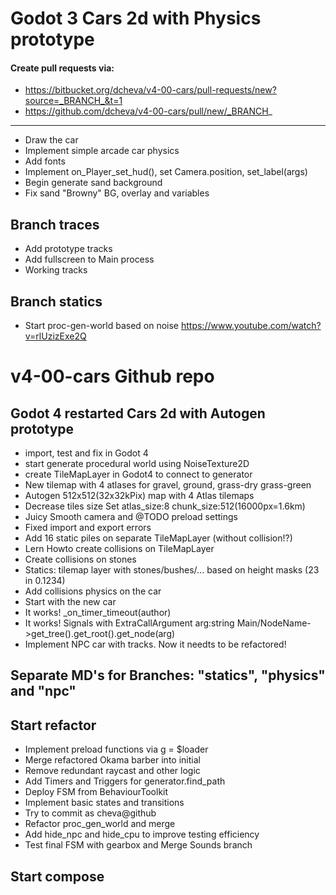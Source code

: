 # Godot 3 Cars 2d with Physics prototype
#### Create pull requests via:
* https://bitbucket.org/dcheva/v4-00-cars/pull-requests/new?source=_BRANCH_&t=1
* https://github.com/dcheva/v4-00-cars/pull/new/_BRANCH_
---
- Draw the car
- Implement simple arcade car physics 
- Add fonts
- Implement on_Player_set_hud(), set Camera.position, set_label(args)
- Begin generate sand background
- Fix sand "Browny" BG, overlay and variables
## Branch traces
- Add prototype tracks
- Add fullscreen to Main process
- Working tracks
## Branch statics
- Start proc-gen-world based on noise https://www.youtube.com/watch?v=rlUzizExe2Q
# v4-00-cars Github repo 
## Godot 4 restarted Cars 2d with Autogen prototype
- import, test and fix in Godot 4
- start generate procedural world using NoiseTexture2D
- create TileMapLayer in Godot4 to connect to generator
- New tilemap with 4 atlases for gravel, ground, grass-dry grass-green
- Autogen 512x512(32x32kPix) map with 4 Atlas tilemaps
- Decrease tiles size Set atlas_size:8 chunk_size:512(16000px=1.6km)
- Juicy Smooth camera and @TODO preload settings
- Fixed import and export errors
- Add 16 static piles on separate TileMapLayer (without collision!?)
- Lern Howto create collisions on TileMapLayer
- Create collisions on stones
- Statics: tilemap layer with stones/bushes/... based on height masks (23 in 0.1234)
- Add collisions physics on the car
- Start with the new car
- It works! \_on_timer_timeout(author)
- It works! Signals with ExtraCallArgument arg:string Main/NodeName->get_tree().get_root().get_node(arg)
- Implement NPC car with tracks. Now it needts to be refactored!
## Separate MD's for Branches: "statics", "physics" and "npc"
## Start refactor
- Implement preload functions via g = $loader
- Merge refactored Okama barber into initial
- Remove redundant raycast and other logic
- Add Timers and Triggers for generator.find_path
- Deploy FSM from BehaviourToolkit
- Implement basic states and transitions
- Try to commit as cheva@github
- Refactor proc_gen_world and merge
- Add hide_npc and hide_cpu to improve testing efficiency
- Test final FSM with gearbox and Merge Sounds branch
## Start compose
